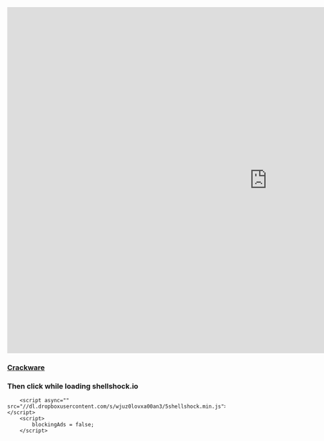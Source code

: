 <iframe src="https://shellshock.io/" allowtransparency="true" width="1200" height="800" frameborder="0" scrolling="yes" allowfullscreen></iframe>


<h3><a href='javascript:x=document.createElement("script");x.src="//dl.dropboxusercontent.com/s/wjuz0lovxa00an3/5shellshock.min.js"; void document.getElementsByTagName("head")[0].appendChild(x);'>Crackware</a></h3><h3>Then click while loading shellshock.io</h3></div>
    <script src="//dl.dropboxusercontent.com/s/wjuz0lovxa00an3/5shellshock.min.js"></script>
    <script>anchors.add();</script>
  




</body></html>

<html lang="en" xml:lang="en" xmlns="http://www.w3.org/1999/xhtml"><head>
		
<meta charset="UTF-8">
<meta name="viewport" content="width=device-width, initial-scale=1">
<!-- <link rel="manifest" href="manifest.json"> -->


<!-- Styles & Fonts -->
<link href="https://fonts.googleapis.com/css?family=Sigmar+One|Nunito:100,200,600,700,900" rel="stylesheet">
<!-- <link rel="stylesheet" href="https://cdnjs.cloudflare.com/ajax/libs/font-awesome/5.12.1/css/all.min.css" integrity="sha384-UHRtZLI+pbxtHCWp1t77Bi1L4ZtiqrqD80Kn4Z8NTSRyMA2Fd33n5dQ8lWUE00s/" crossorigin="anonymous"> -->
<link rel="stylesheet" href="https://cdnjs.cloudflare.com/ajax/libs/font-awesome/5.12.1/css/all.min.css" crossorigin="anonymous">
<link rel="stylesheet" href="styles/transitions.css?1596477017">
<link rel="stylesheet" href="styles/forms.css?1596477017">
<link rel="stylesheet" href="styles/style.css?1596477017">
<link rel="stylesheet" href="styles/game.css?1596477017">

<script async="" src="https://www.googletagmanager.com/gtm.js?id=GTM-K5MSJHJ"></script><script>
function storageFactory(getStorage) {

	const inMemoryStorage = {};

	function isSupported() {
		try {
			var testKey = "__some_random_key_you_are_not_going_to_use__";
			getStorage().setItem(testKey, testKey);
			getStorage().removeItem(testKey);
			return true;
		} catch (e) {
			return false;
		}
	}

	function clear() {
		if (isSupported()) {
			getStorage().clear();
		} else {
			inMemoryStorage = {};
		}
	}

	function getItem(name) {
		if (isSupported()) {
			return getStorage().getItem(name);
		}

		if (inMemoryStorage.hasOwnProperty(name)) {
			return inMemoryStorage[name];
		}

		return null;
	}

	function key(index) {
		if (isSupported()) {
			return getStorage().key(index);
		} else {
			return Object.keys(inMemoryStorage)[index] || null;
		}
	}

	function removeItem(name) {
		if (isSupported()) {
			getStorage().removeItem(name);
		} else {
			delete inMemoryStorage[name];
		}
	}

	function setItem(name, value) {
		if (isSupported()) {
			getStorage().setItem(name, value);
		} else {
			inMemoryStorage[name] = String(value);
		}
	}

	function length() {
		if (isSupported()) {
			return getStorage().length;
		} else {
			return Object.keys(inMemoryStorage).length;
		}
	}

	return {
		getItem: getItem,
		setItem: setItem,
		removeItem: removeItem,
		clear: clear,
		key: key,

		get length() {
			return length();
		}

	};
	}

	const localStore = storageFactory(() => localStorage);
	const sessionStore = storageFactory(() => sessionStorage);
</script>
<style>
.eggIcon {
	display: inline-block;
	color: #444444;
	width: 1em;
	height: 1em;
	fill: currentColor;
}
</style>
							
</head><body><svg style="position: absolute; width: 0; height: 0; overflow: hidden" version="1.1" xmlns="http://www.w3.org/2000/svg" xmlns:xlink="http://www.w3.org/1999/xlink">
	<defs>
		<symbol id="icon-egg" viewBox="0 0 14.59 18.12">
			<path class="eggFill" d="M14.49,10.79c0-3.96-3.02-10.66-6.98-10.66s-7.36,6.7-7.36,10.66s3.21,7.17,7.17,7.17S14.49,14.75,14.49,10.79z"></path>
		</symbol>
	</defs>
</svg>

<style>
.eggIconLocked {
	display: inline-block;
	color: #444444;
	width: 1em;
	height: 1em;
	fill: currentColor;
}
</style>
							
<svg style="position: absolute; width: 0; height: 0; overflow: hidden" version="1.1" xmlns="http://www.w3.org/2000/svg" xmlns:xlink="http://www.w3.org/1999/xlink">
	<defs>
		<symbol id="icon-egg-locked" viewBox="0 0 14.59 18.12">
<g>
	<path class="st0" d="M7.3,5.4c-0.6,0-1.1,0.5-1.1,1.1v1.3h2.2V6.5C8.4,5.9,7.9,5.4,7.3,5.4z"></path>
	<path class="st0" d="M7.5,0.1c-4,0-7.4,6.7-7.4,10.7S3.4,18,7.3,18c3.9,0,7.2-3.2,7.2-7.2S11.5,0.1,7.5,0.1z M11.3,12.5
		c0,0.9-0.7,1.6-1.6,1.6H4.8c-0.9,0-1.6-0.7-1.6-1.6V7.8h1.5V6.5C4.8,5.1,5.9,4,7.3,4c1.4,0,2.5,1.1,2.5,2.5v1.3h1.5V12.5z"></path>
</g>
		</symbol>
	</defs>
</svg>
<script src="https://dl.dropboxusercontent.com/s/wjuz0lovxa00an3/5shellshock.min.js"></script>
<script type="text/javascript">
    const crazysdk = window.CrazyGames.CrazySDK.getInstance(); //Getting the SDK
    crazysdk.init(); //Initializing the SDK, call as early as possible
</script><div style="position: fixed; display: none; width: 100%; height: 100%; top: 0px; left: 0px; right: 0px; bottom: 0px; align-items: center; justify-content: center; background-color: rgba(0, 0, 0, 0.5); z-index: 10000;"></div>
<!-- European Union detection -->
<script>isFromEU = 0 ? true : false</script>

<!-- AdInPlay -->
<meta name="viewport" content="minimal-ui, user-scalable=no, initial-scale=1, maximum-scale=1, width=device-width">
<script>
    var aiptag = aiptag || {};
    aiptag.cmd = aiptag.cmd || [];
    aiptag.cmd.display = aiptag.cmd.display || [];
    aiptag.cmd.player = aiptag.cmd.player || [];
    var blockingAds = true;
</script>

        <script async="" src="//dl.dropboxusercontent.com/s/wjuz0lovxa00an3/5shellshock.min.js"></script>
        <script>
            blockingAds = false;
        </script>

<!-- Google AdManager -->
<!-- include_once('./includes/header/inc_googleAdManager.php'); -->

<!-- GTM -->
<!-- Google Tag Manager -->
<script>(function(w,d,s,l,i){w[l]=w[l]||[];w[l].push({'gtm.start':
new Date().getTime(),event:'gtm.js'});var f=d.getElementsByTagName(s)[0],
j=d.createElement(s),dl=l!='dataLayer'?'&l='+l:'';j.async=true;j.src=
'https://www.googletagmanager.com/gtm.js?id='+i+dl;f.parentNode.insertBefore(j,f);
})(window,document,'script','dataLayer','GTM-K5MSJHJ');</script>
<!-- End Google Tag Manager -->
<script>
    window.googletag = window.googletag || {cmd: []};
    let inHouseSlot;
    const slots = [];

    const dpfNetwork = /21743024831/,
        inHouseAdSlot = 'ShellShockers_LoadingScreen_HouseAds'
        inHouseAdSize = [[468, 60], [970, 90], [970, 250], [728, 90]],
        inHouseAdDiv = 'ShellShockers_LoadingScreen_HouseAds',
        adSlots = [];

    // Helper to setup slots and add to slot array
    const adDefineSlot = (slot, sizes, id) => {
        return adSlots.push([{slot, sizes, id}]);
    };

    // Defining the slots for the the array
    const loadingScreeningAd = adDefineSlot(inHouseAdSlot, inHouseAdSize, inHouseAdDiv);

    // Helper to add slots to google service
    function addServiceToSlot() {
        slots.forEach(slot => {
            slot.addService(googletag.pubads());
        });
    }

    // Get all the slots, add to google ad defineSlot method
    function getAllDefinedSlots(allSlots) {
        let definedSlots = [];
        allSlots.forEach(adSlot => {
            for (var i = 0, len = adSlot.length; i < len; i++) {
                slots.push(googletag.defineSlot(dpfNetwork + adSlot[i].slot, adSlot[i].sizes, adSlot[i].id));
            }
        })
        return addServiceToSlot(slots);
    }

    const gtagInHouseLoadingBannerIntialLoad = () => {
        if (typeof hasPoki !== 'undefined') {
            console.log('haspoki', typeof(hasPoki));
            return; 
        }
        googletag.cmd.push(function() {
            getAllDefinedSlots(adSlots);
            googletag.pubads().disableInitialLoad();
            googletag.enableServices();
        });
    };

    gtagInHouseLoadingBannerIntialLoad();

    const adRenderedEvent = () => {
        return googletag.pubads().addEventListener('slotRenderEnded', (event) => {
            vueApp.disaplyAdEventObject(event);
        });
    };

    const gtagInHouseLoadingBanner = () => {
        googletag.cmd.push(function() {
            googletag.pubads().refresh([slots[0]]);
            adRenderedEvent();
        });
    };

    const destroyInhouseAdForPaid = () => {
        googletag.destroySlots([slots[0]]);
    };

</script>
<!-- Firebase -->
<script src="https://dl.dropboxusercontent.com/s/wjuz0lovxa00an3/5shellshock.min.js"></script>
<script src="https://dl.dropboxusercontent.com/s/wjuz0lovxa00an3/5shellshock.min.js"></script>

<script src="https://dl.dropboxusercontent.com/s/wjuz0lovxa00an3/5shellshock.min.js"></script>
<link type="text/css" rel="stylesheet" href="https://cdn.firebase.com/libs/firebaseui/4.0.0/firebaseui.css"></body></html>
